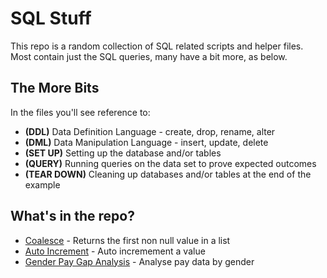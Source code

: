 # SQL Stuff
This repo is a random collection of SQL related scripts and helper files.
Most contain just the SQL queries, many have a bit more, as below.

## The More Bits
In the files you'll see reference to:

* **(DDL)** Data Definition Language - create, drop, rename, alter
* **(DML)** Data Manipulation Language - insert, update, delete
* **(SET UP)** Setting up the database and/or tables
* **(QUERY)** Running queries on the data set to prove expected outcomes
* **(TEAR DOWN)** Cleaning up databases and/or tables at the end of the example


## What's in the repo?
* [Coalesce](https://github.com/MarkCBJSS/SQL-stuff/blob/main/sql-coalesce-example.sql) - Returns the first non null value in a list
* [Auto Increment](https://github.com/MarkCBJSS/SQL-stuff/blob/main/sql-auto-increment-example.sql) - Auto incremement a value
* [Gender Pay Gap Analysis](https://github.com/MarkCBJSS/SQL-stuff/blob/main/gender-pay-gap-analysis.sql) - Analyse pay data by gender 
